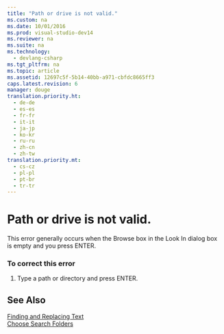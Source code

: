 ```yaml
---
title: "Path or drive is not valid."
ms.custom: na
ms.date: 10/01/2016
ms.prod: visual-studio-dev14
ms.reviewer: na
ms.suite: na
ms.technology: 
  - devlang-csharp
ms.tgt_pltfrm: na
ms.topic: article
ms.assetid: 12697c5f-5b14-40bb-a971-cbfdc8665ff3
caps.latest.revision: 6
manager: douge
translation.priority.ht: 
  - de-de
  - es-es
  - fr-fr
  - it-it
  - ja-jp
  - ko-kr
  - ru-ru
  - zh-cn
  - zh-tw
translation.priority.mt: 
  - cs-cz
  - pl-pl
  - pt-br
  - tr-tr
---
```

# Path or drive is not valid.
This error generally occurs when the Browse box in the Look In dialog box is empty and you press ENTER.  
  
### To correct this error  
  
1.  Type a path or directory and press ENTER.  
  
## See Also  
 [Finding and Replacing Text](../VS_IDE/Finding-and-Replacing-Text.md)   
 [Choose Search Folders](assetId:///85af6458-dcde-4a84-9ea4-f5cc6550dc80)